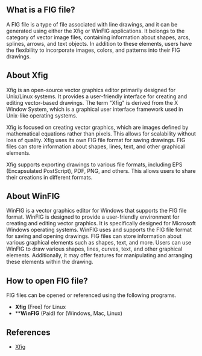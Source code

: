 ## What is a FIG file?

A FIG file is a type of file associated with line drawings, and it can be generated using either the Xfig or WinFIG applications. It belongs to the category of vector image files, containing information about shapes, arcs, splines, arrows, and text objects. In addition to these elements, users have the flexibility to incorporate images, colors, and patterns into their FIG drawings.

## About Xfig

Xfig is an open-source vector graphics editor primarily designed for Unix/Linux systems. It provides a user-friendly interface for creating and editing vector-based drawings. The term "Xfig" is derived from the X Window System, which is a graphical user interface framework used in Unix-like operating systems.

Xfig is focused on creating vector graphics, which are images defined by mathematical equations rather than pixels. This allows for scalability without loss of quality. Xfig uses its own FIG file format for saving drawings. FIG files can store information about shapes, lines, text, and other graphical elements.

Xfig supports exporting drawings to various file formats, including EPS (Encapsulated PostScript), PDF, PNG, and others. This allows users to share their creations in different formats.

## About WinFIG

WinFIG is a vector graphics editor for Windows that supports the FIG file format. WinFIG is designed to provide a user-friendly environment for creating and editing vector graphics. It is specifically designed for Microsoft Windows operating systems. WinFIG uses and supports the FIG file format for saving and opening drawings. FIG files can store information about various graphical elements such as shapes, text, and more. Users can use WinFIG to draw various shapes, lines, curves, text, and other graphical elements. Additionally, it may offer features for manipulating and arranging these elements within the drawing.

## How to open FIG file?

FIG files can be opened or referenced using the following programs.

- **Xfig** (Free) for Linux
- ****WinFIG** (Paid) for (Windows, Mac, Linux)

## References
* [Xfig](https://en.wikipedia.org/wiki/Xfig)

